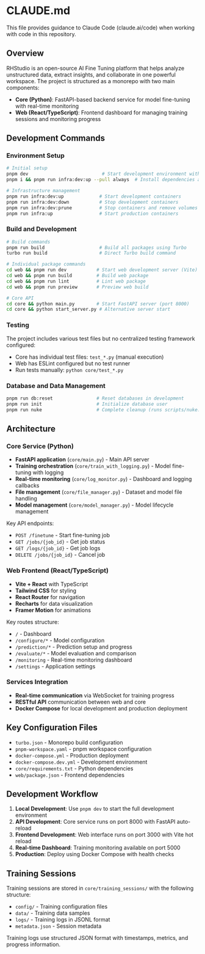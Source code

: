 # CLAUDE.md

This file provides guidance to Claude Code (claude.ai/code) when working with code in this repository.

## Overview

RHStudio is an open-source AI Fine Tuning platform that helps analyze unstructured data, extract insights, and collaborate in one powerful workspace. The project is structured as a monorepo with two main components:

- **Core (Python)**: FastAPI-based backend service for model fine-tuning with real-time monitoring
- **Web (React/TypeScript)**: Frontend dashboard for managing training sessions and monitoring progress

## Development Commands

### Environment Setup
```bash
# Initial setup
pnpm dev                           # Start development environment with Docker services
pnpm i && pnpm run infra:dev:up --pull always  # Install dependencies and start dev infrastructure

# Infrastructure management
pnpm run infra:dev:up             # Start development containers
pnpm run infra:dev:down           # Stop development containers
pnpm run infra:dev:prune          # Stop containers and remove volumes
pnpm run infra:up                 # Start production containers
```

### Build and Development
```bash
# Build commands
pnpm run build                    # Build all packages using Turbo
turbo run build                   # Direct Turbo build command

# Individual package commands
cd web && pnpm run dev           # Start web development server (Vite)
cd web && pnpm run build         # Build web package
cd web && pnpm run lint          # Lint web package
cd web && pnpm run preview       # Preview web build

# Core API
cd core && python main.py        # Start FastAPI server (port 8000)
cd core && python start_server.py # Alternative server start
```

### Testing
The project includes various test files but no centralized testing framework configured:
- Core has individual test files: `test_*.py` (manual execution)
- Web has ESLint configured but no test runner
- Run tests manually: `python core/test_*.py`

### Database and Data Management
```bash
pnpm run db:reset                # Reset databases in development
pnpm run init                    # Initialize database user
pnpm run nuke                    # Complete cleanup (runs scripts/nuke.sh)
```

## Architecture

### Core Service (Python)
- **FastAPI application** (`core/main.py`) - Main API server
- **Training orchestration** (`core/train_with_logging.py`) - Model fine-tuning with logging
- **Real-time monitoring** (`core/log_monitor.py`) - Dashboard and logging callbacks
- **File management** (`core/file_manager.py`) - Dataset and model file handling
- **Model management** (`core/model_manager.py`) - Model lifecycle management

Key API endpoints:
- `POST /finetune` - Start fine-tuning job
- `GET /jobs/{job_id}` - Get job status
- `GET /logs/{job_id}` - Get job logs
- `DELETE /jobs/{job_id}` - Cancel job

### Web Frontend (React/TypeScript)
- **Vite + React** with TypeScript
- **Tailwind CSS** for styling
- **React Router** for navigation
- **Recharts** for data visualization
- **Framer Motion** for animations

Key routes structure:
- `/` - Dashboard
- `/configure/*` - Model configuration
- `/prediction/*` - Prediction setup and progress
- `/evaluate/*` - Model evaluation and comparison
- `/monitoring` - Real-time monitoring dashboard
- `/settings` - Application settings

### Services Integration
- **Real-time communication** via WebSocket for training progress
- **RESTful API** communication between web and core
- **Docker Compose** for local development and production deployment

## Key Configuration Files

- `turbo.json` - Monorepo build configuration
- `pnpm-workspace.yaml` - pnpm workspace configuration
- `docker-compose.yml` - Production deployment
- `docker-compose.dev.yml` - Development environment
- `core/requirements.txt` - Python dependencies
- `web/package.json` - Frontend dependencies

## Development Workflow

1. **Local Development**: Use `pnpm dev` to start the full development environment
2. **API Development**: Core service runs on port 8000 with FastAPI auto-reload
3. **Frontend Development**: Web interface runs on port 3000 with Vite hot reload
4. **Real-time Dashboard**: Training monitoring available on port 5000
5. **Production**: Deploy using Docker Compose with health checks

## Training Sessions

Training sessions are stored in `core/training_sessions/` with the following structure:
- `config/` - Training configuration files
- `data/` - Training data samples
- `logs/` - Training logs in JSONL format
- `metadata.json` - Session metadata

Training logs use structured JSON format with timestamps, metrics, and progress information.